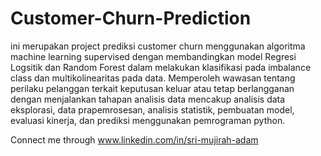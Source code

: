 # Customer-Churn-Prediction
ini merupakan project prediksi customer churn menggunakan algoritma machine learning supervised dengan membandingkan model Regresi Logsitik dan Random Forest dalam melakukan klasifikasi pada imbalance class dan multikolinearitas pada data. Memperoleh wawasan tentang perilaku pelanggan terkait keputusan keluar atau tetap berlangganan dengan menjalankan tahapan analisis data mencakup analisis data eksplorasi, data prapemrosesan, analisis statistik, pembuatan model, evaluasi kinerja, dan prediksi menggunakan pemrograman python.

Connect me through www.linkedin.com/in/sri-mujirah-adam
